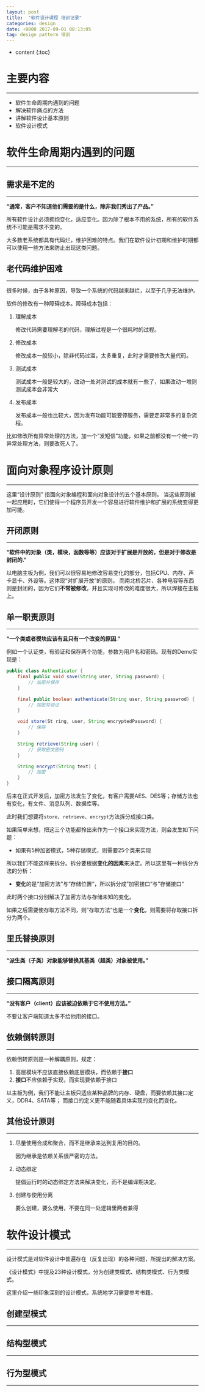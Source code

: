 ```yaml
---
layout: post
title:  "软件设计课程 培训记录"
categories: design
date: +0800 2017-09-01 08:13:05
tag: design pattern 培训
---
```


* content
{:toc}

# 主要内容
--------------
- 软件生命周期内遇到的问题
- 解决软件痛点的方法
- 讲解软件设计基本原则
- 软件设计模式


# 软件生命周期内遇到的问题
------------------

## 需求是不定的
-----------------
**“通常，客户不知道他们需要的是什么，除非我们秀出了产品。”**

所有软件设计必须拥抱变化，适应变化。因为除了根本不用的系统，所有的软件系统不可能是需求不变的。

大多数老系统都具有代码烂，维护困难的特点。我们在软件设计初期和维护时期都可以使用一些方法来防止出现这类问题。

## 老代码维护困难
-----------------
很多时候，由于各种原因，导致一个系统的代码越来越烂，以至于几乎无法维护。

软件的修改有一种障碍成本。障碍成本包括：
1. 理解成本

    修改代码需要理解老的代码，理解过程是一个很耗时的过程。
1. 修改成本

    修改成本一般较小，除非代码过滥，太多重复，此时才需要修改大量代码。

1. 测试成本

    测试成本一般是较大的，改动一处对测试的成本就有一些了，如果改动一堆则测试成本会非常大

1. 发布成本

    发布成本一般也比较大，因为发布功能可能要停服务，需要走非常多的复杂流程。

比如修改所有异常处理的方法，加一个“发短信”功能，如果之前都没有一个统一的异常处理方法，则要改死人了。


# 面向对象程序设计原则
-------------
这里“设计原则” 指面向对象编程和面向对象设计的五个基本原则。
当这些原则被一起应用时，它们使得一个程序员开发一个容易进行软件维护和扩展的系统变得更加可能。

## 开闭原则
-------------
**“软件中的对象（类，模块，函数等等）应该对于扩展是开放的，但是对于修改是封闭的.”**

以电脑主板为例，我们可以很容易地修改容易变化的部分，包括CPU、内存、声卡显卡、外设等。这体现“对扩展开放”的原则。
而南北桥芯片、各种电容等东西则是封闭的，因为它们**不常被修改**，并且实现可修改的难度很大，所以焊接在主板上。

## 单一职责原则
------------------
**“一个类或者模块应该有且只有一个改变的原因.”**

例如一个认证类，有验证和保存两个功能，参数为用户名和密码。现有的Demo实现是：
```java
public class Authenticator {
    final public void save(String user, String password) {
        // 加密并保存
    }

    final public boolean authenticate(String user, String passwrod) {
        // 加密并验证
    }

    void store(St ring, user, String encryptedPassword) {
        // 保存
    }

    String retrieve(String user) {
        // 获取密文密码
    }

    String encrypt(String text) {
        // 加密
    }
}
```
后来在正式开发后，加密方法发生了变化，有客户需要AES、DES等；存储方法也有变化，有文件、消息队列、数据库等。

此时我们想要将`store`、`retrieve`、`encrypt`方法拆分成接口类。

如果简单来想，把这三个功能都拎出来作为一个接口来实现方法，则会发生如下问题：
- 如果有5种加密模式，5种存储模式，则需要25个类来实现

所以我们不能这样来拆分。拆分要根据**变化的因素**来决定。所以这里有一种拆分方法的分析：
- **变化**的是“加密方法”与“存储位置“，所以拆分成”加密接口“与”存储接口“

此时两个接口分别解决了加密方法与存储未知的变化。

如果之后需要使存取方法不同，则”存取方法”也是一个**变化**，则需要将存取接口拆分为两个。

## 里氏替换原则
---------------
**“派生类（子类）对象能够替换其基类（超类）对象被使用。”**

## 接口隔离原则
--------------
**“没有客户（client）应该被迫依赖于它不使用方法。”**

不要让客户端知道太多不给他用的接口。

## 依赖倒转原则
---------------
依赖倒转原则是一种解耦原则，规定：
1. 高层模块不应该直接依赖底层模块，而依赖于**接口**
1. **接口**不应依赖于实现，而实现要依赖于接口

以主板为例，我们不能让主板只适应某种品牌的内存、硬盘，而要依赖其接口定义，DDR4、SATA等；
而接口的定义更不能随着具体实现的变化而变化。

## 其他设计原则
--------------------
1. 尽量使用合成和聚合，而不是继承来达到复用的目的。

    因为继承是依赖关系很严密的方法。

1. 动态绑定

    提倡运行时的动态绑定方法来解决变化，而不是编译期决定。

1. 创建与使用分离

    要么创建，要么使用，不要在同一处逻辑里两者兼得


# 软件设计模式
---------------
设计模式是对软件设计中普遍存在（反复出现）的各种问题，所提出的解决方案。

《设计模式》中提及23种设计模式，分为创建类模式、结构类模式、行为类模式。

这里介绍一些印象深刻的设计模式，系统地学习需要参考书籍。

## 创建型模式
--------------
## 结构型模式
--------------
## 行为型模式
--------------
